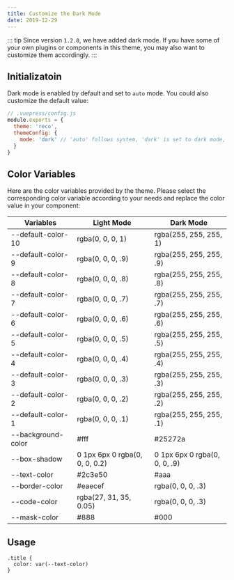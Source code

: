 ```yaml
---
title: Customize the Dark Mode
date: 2019-12-29
---
```


::: tip
Since version `1.2.0`, we have added dark mode. If you have some of your own plugins or components in this theme, you may also want to customize them accordingly.
:::

## Initializatoin <Badge text="1.3.0+" />

Dark mode is enabled by default and set to `auto` mode. You could also customize the default value:

```js
// .vuepress/config.js
module.exports = {
  theme: 'reco',
  themeConfig: {
    mode: 'dark' // 'auto' follows system, 'dark' is set to dark mode, 'light' is set to light mode, 'null' and 'light' are the same but has no switch button
  }
}  
```

## Color Variables

Here are the color variables provided by the theme. Please select the corresponding color variable according to your needs and replace the color value in your component:

|Variables|Light Mode|Dark Mode|
|-|-|-|
|--default-color-10|rgba(0, 0, 0, 1)|rgba(255, 255, 255, 1)|
|--default-color-9|rgba(0, 0, 0, .9)|rgba(255, 255, 255, .9)|
|--default-color-8|rgba(0, 0, 0, .8)|rgba(255, 255, 255, .8)|
|--default-color-7|rgba(0, 0, 0, .7)|rgba(255, 255, 255, .7)|
|--default-color-6|rgba(0, 0, 0, .6)|rgba(255, 255, 255, .6)|
|--default-color-5|rgba(0, 0, 0, .5)|rgba(255, 255, 255, .5)|
|--default-color-4|rgba(0, 0, 0, .4)|rgba(255, 255, 255, .4)|
|--default-color-3|rgba(0, 0, 0, .3)|rgba(255, 255, 255, .3)|
|--default-color-2|rgba(0, 0, 0, .2)|rgba(255, 255, 255, .2)|
|--default-color-1|rgba(0, 0, 0, .1)|rgba(255, 255, 255, .1)|
|--background-color|#fff|#25272a|
|--box-shadow|0 1px 6px 0 rgba(0, 0, 0, 0.2)|0 1px 6px 0 rgba(0, 0, 0, .9)|
|--text-color|#2c3e50|#aaa|
|--border-color|#eaecef|rgba(0, 0, 0, .3)|
|--code-color|rgba(27, 31, 35, 0.05)|rgba(0, 0, 0, .3)|
|--mask-color|#888|#000|

## Usage

```stylus
.title {
  color: var(--text-color)
}
```
